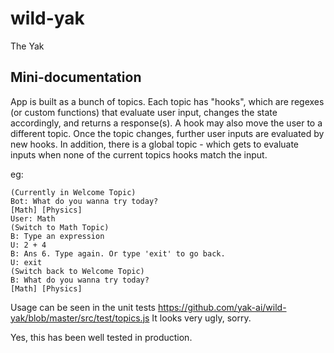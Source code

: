 # wild-yak
The Yak

Mini-documentation
------------------------
App is built as a bunch of topics. Each topic has "hooks", which are regexes (or custom functions) that evaluate user input, changes the state accordingly, and returns a response(s). A hook may also move the user to a different topic. Once the topic changes, further user inputs are evaluated by new hooks. In addition, there is a global topic - which gets to evaluate inputs when none of the current topics hooks match the input.

eg:
```
(Currently in Welcome Topic)
Bot: What do you wanna try today?
[Math] [Physics]
User: Math
(Switch to Math Topic)
B: Type an expression
U: 2 + 4
B: Ans 6. Type again. Or type 'exit' to go back.
U: exit
(Switch back to Welcome Topic)
B: What do you wanna try today?
[Math] [Physics]
```

Usage can be seen in the unit tests https://github.com/yak-ai/wild-yak/blob/master/src/test/topics.js
It looks very ugly, sorry.

Yes, this has been well tested in production.
